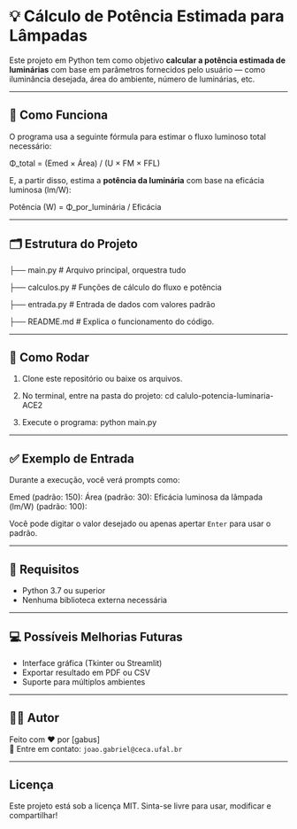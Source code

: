 # 💡 Cálculo de Potência Estimada para Lâmpadas

Este projeto em Python tem como objetivo **calcular a potência estimada de luminárias** com base em parâmetros fornecidos pelo usuário — como iluminância desejada, área do ambiente, número de luminárias, etc.

---

## 🧠 Como Funciona

O programa usa a seguinte fórmula para estimar o fluxo luminoso total necessário:

Φ_total = (Emed × Área) / (U × FM × FFL)

E, a partir disso, estima a **potência da luminária** com base na eficácia luminosa (lm/W):

Potência (W) = Φ_por_luminária / Eficácia

---

## 🗂 Estrutura do Projeto

├── main.py # Arquivo principal, orquestra tudo

├── calculos.py # Funções de cálculo do fluxo e potência

├── entrada.py # Entrada de dados com valores padrão

├── README.md # Explica o funcionamento do código.

---

## 🚀 Como Rodar

1. Clone este repositório ou baixe os arquivos.
2. No terminal, entre na pasta do projeto:
cd calulo-potencia-luminaria-ACE2

3. Execute o programa:
python main.py

---

## ✅ Exemplo de Entrada

Durante a execução, você verá prompts como:

Emed (padrão: 150): Área (padrão: 30): Eficácia luminosa da lâmpada (lm/W) (padrão: 100):

Você pode digitar o valor desejado ou apenas apertar `Enter` para usar o padrão.

---

## 📌 Requisitos

- Python 3.7 ou superior
- Nenhuma biblioteca externa necessária

---

## 💻 Possíveis Melhorias Futuras

- Interface gráfica (Tkinter ou Streamlit)
- Exportar resultado em PDF ou CSV
- Suporte para múltiplos ambientes

---

## 🧑‍💻 Autor

Feito com ❤️ por [gabus]  
📧 Entre em contato: `joao.gabriel@ceca.ufal.br`

---

## Licença

Este projeto está sob a licença MIT. Sinta-se livre para usar, modificar e compartilhar!
